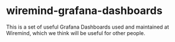 # wiremind-grafana-dashboards

This is a set of useful Grafana Dashboards used and maintained at Wiremind, which we think will be useful for other people.

